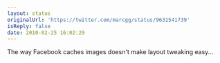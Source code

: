 ```yaml
---
layout: status
originalUrl: 'https://twitter.com/marcgg/status/9631541739'
isReply: false
date: 2010-02-25 16:02:29
---
```


The way Facebook caches images doesn't make layout tweaking easy...
